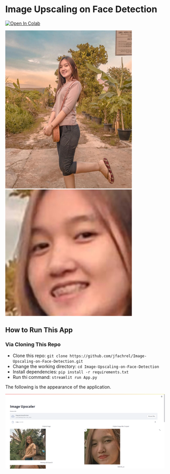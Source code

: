 # Image Upscaling on Face Detection

[![Open In Colab](https://colab.research.google.com/assets/colab-badge.svg)](https://colab.research.google.com/drive/1ycNuUieEq941P29Ubuy5B-HY7Qz4BPj1?usp=sharing)

<p float="left">
  <img src="https://github.com/jfachrel/Image-Upscaler-Using-Super-Resolution/blob/main/assets/1.jpg" width="400" />
  <img src="https://github.com/jfachrel/Image-Upscaler-Using-Super-Resolution/blob/main/outputs/LapSRN_x8.jpeg" width="400" /> 
</p>

## How to Run This App

### Via Cloning This Repo

- Clone this repo: `git clone https://github.com/jfachrel/Image-Upscaling-on-Face-Detection.git`
- Change the working directory: `cd Image-Upscaling-on-Face-Detection`
- Install dependencies: `pip install -r requirements.txt`
- Run thi command: `streamlit run App.py`

The following is the appearance of the application.

<img src="https://github.com/jfachrel/Image-Upscaler-Using-Super-Resolution/blob/main/assets/App.PNG">
